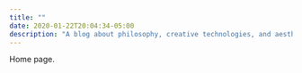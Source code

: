 ```yaml
---
title: ""
date: 2020-01-22T20:04:34-05:00
description: "A blog about philosophy, creative technologies, and aesthetics."
---
```

Home page.

